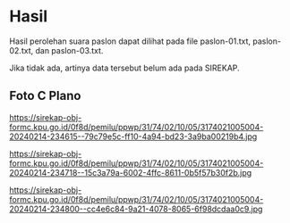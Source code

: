 # Hasil

Hasil perolehan suara paslon dapat dilihat pada file paslon-01.txt, paslon-02.txt, dan paslon-03.txt.

Jika tidak ada, artinya data tersebut belum ada pada SIREKAP.

## Foto C Plano

https://sirekap-obj-formc.kpu.go.id/0f8d/pemilu/ppwp/31/74/02/10/05/3174021005004-20240214-234615--79c79e5c-ff10-4a94-bd23-3a9ba00219b4.jpg

https://sirekap-obj-formc.kpu.go.id/0f8d/pemilu/ppwp/31/74/02/10/05/3174021005004-20240214-234718--15c3a79a-6002-4ffc-8611-0b5f57b30f2b.jpg

https://sirekap-obj-formc.kpu.go.id/0f8d/pemilu/ppwp/31/74/02/10/05/3174021005004-20240214-234800--cc4e6c84-9a21-4078-8065-6f98dcdaa0c9.jpg
